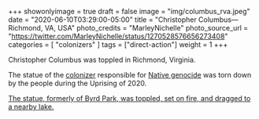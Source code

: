 +++
showonlyimage = true
draft = false
image = "img/columbus_rva.jpeg"
date = "2020-06-10T03:29:00-05:00"
title = "Christopher Columbus—Richmond, VA, USA"
photo_credits = "MarleyNichelle"
photo_source_url = "https://twitter.com/MarleyNichelle/status/1270528576656273408"
categories = [ "colonizers" ]
tags = ["direct-action"]
weight = 1
+++

Christopher Columbus was toppled in Richmond, Virginia.

<!--more-->

The statue of the [colonizer](https://www.nytimes.com/1989/11/04/opinion/l-slavery-and-colonialism-make-up-the-true-legacy-of-columbus-866089.html#:~:text=For%20many%20Americans%20and%20Europeans,destruction%20of%20people%20and%20cultures.) responsible for [Native genocide](https://en.wikipedia.org/wiki/Ta%C3%ADno#Depopulation) was torn down by the people during the Uprising of 2020.

[The statue, formerly of Byrd Park, was toppled, set on fire, and dragged to a nearby lake.](https://abc13.com/christopher-columbus-statue-torn-down-murderer-real-story/6240352/)
